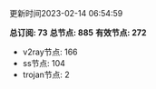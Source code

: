 更新时间2023-02-14 06:54:59

**总订阅: 73**
**总节点: 885**
**有效节点: 272**
- v2ray节点: 166
- ss节点: 104
- trojan节点: 2

